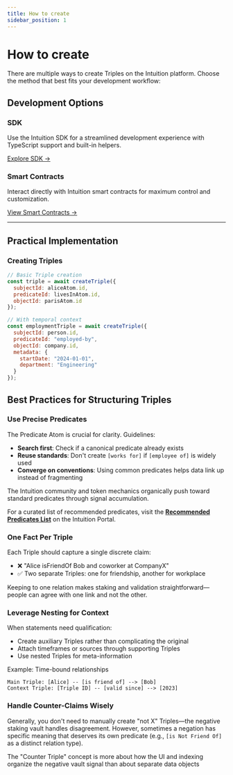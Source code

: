 ```yaml
---
title: How to create
sidebar_position: 1
---
```


# How to create

There are multiple ways to create Triples on the Intuition platform. Choose the method that best fits your development workflow:

## Development Options

<div className="uniform-card-grid">

<div className="uniform-card">
<h3 className="uniform-card-title">SDK</h3>
<p className="uniform-card-content">
Use the Intuition SDK for a streamlined development experience with TypeScript support and built-in helpers.
</p>
<a href="/docs/developer-tools/sdks/overview" style={{ color: 'var(--ifm-color-primary)', textDecoration: 'none', fontWeight: '500' }}>Explore SDK →</a>
</div>

<div className="uniform-card">
<h3 className="uniform-card-title">Smart Contracts</h3>
<p className="uniform-card-content">
Interact directly with Intuition smart contracts for maximum control and customization.
</p>
<a href="/docs/developer-tools/contracts/contract-architecture" style={{ color: 'var(--ifm-color-primary)', textDecoration: 'none', fontWeight: '500' }}>View Smart Contracts →</a>
</div>

</div>

---

## Practical Implementation

### Creating Triples

```javascript
// Basic Triple creation
const triple = await createTriple({
  subjectId: aliceAtom.id,
  predicateId: livesInAtom.id,
  objectId: parisAtom.id
});

// With temporal context
const employmentTriple = await createTriple({
  subjectId: person.id,
  predicateId: "employed-by",
  objectId: company.id,
  metadata: {
    startDate: "2024-01-01",
    department: "Engineering"
  }
});
```

## Best Practices for Structuring Triples

### Use Precise Predicates

The Predicate Atom is crucial for clarity. Guidelines:
- **Search first**: Check if a canonical predicate already exists
- **Reuse standards**: Don't create `[works for]` if `[employee of]` is widely used
- **Converge on conventions**: Using common predicates helps data link up instead of fragmenting

The Intuition community and token mechanics organically push toward standard predicates through signal accumulation.

For a curated list of recommended predicates, visit the [**Recommended Predicates List**](https://portal.intuition.systems/explore/list/0x7ec36d201c842dc787b45cb5bb753bea4cf849be3908fb1b0a7d067c3c3cc1f5-0x9e610f7662673a0432999db5ce51e0ffc3d0d7fbf1455c2f10a7d0bf036b8cf2) on the Intuition Portal.

### One Fact Per Triple

Each Triple should capture a single discrete claim:
- ❌ "Alice isFriendOf Bob and coworker at CompanyX"
- ✅ Two separate Triples: one for friendship, another for workplace

Keeping to one relation makes staking and validation straightforward—people can agree with one link and not the other.

### Leverage Nesting for Context

When statements need qualification:
- Create auxiliary Triples rather than complicating the original
- Attach timeframes or sources through supporting Triples
- Use nested Triples for meta-information

Example: Time-bound relationships
```
Main Triple: [Alice] -- [is friend of] --> [Bob]
Context Triple: [Triple ID] -- [valid since] --> [2023]
```

### Handle Counter-Claims Wisely

Generally, you don't need to manually create "not X" Triples—the negative staking vault handles disagreement. However, sometimes a negation has specific meaning that deserves its own predicate (e.g., `[is Not Friend Of]` as a distinct relation type).

The "Counter Triple" concept is more about how the UI and indexing organize the negative vault signal than about separate data objects
